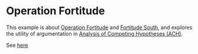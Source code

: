 # Operation Fortitude

This example is about [Operation Fortitude](https://en.wikipedia.org/wiki/Operation_Fortitude) and [Fortitude South](https://en.wikipedia.org/wiki/Operation_Fortitude#Fortitude_South_2), and explores the utility of argumentation in [Analysis of Competing Hypotheses (ACH)](https://www.cia.gov/library/center-for-the-study-of-intelligence/csi-publications/books-and-monographs/psychology-of-intelligence-analysis/art11.html).

See [here](https://dstl.github.io/eleatics/argumentation/examples/fortitude/fortitude.xhtml)
